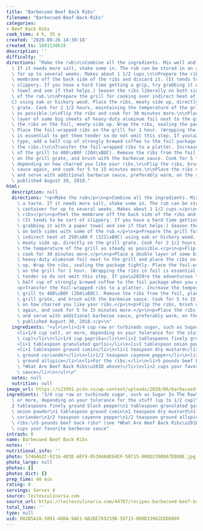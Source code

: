 ```yaml
---
title: "Barbecued Beef Back Ribs"
filename: "Barbecued-Beef-Back-Ribs"
categories:
- Beef Back Ribs
cook_time: 4 h, 35 m
created: '2020-09-26 14:30:18'
created_ts: 1601130618
description: ''
difficulty: ''
directions: "Make the rub\n\nCombine all the ingredients. Mix well and take a taste.\
  \ If it needs more salt, shake some in. The rub can be stored in an airtight container\
  \ for up to several weeks. Makes about 1 1/2 cups.\n\nPrepare the ribs\n\nPeel the\
  \ membrane off the back side of the ribs and discard it. (It tends to be sort of\
  \ slippery. If you have a hard time getting a grip, try grabbing it with a paper\
  \ towel and see if that helps.) Season the ribs liberally on both sides with some\
  \ of the rub.\n\nPrepare the grill for cooking over indirect heat at 250\xB0 F (121\xB0\
  C) using oak or hickory wood. Place the ribs, meaty side up, directly on the grill\
  \ grate. Cook for 2 1/2 hours, maintaining the temperature of the grill as steady\
  \ as possible.\n\nFlip the ribs and cook for 30 minutes more.\n\nPlace a double\
  \ layer of some big sheets of heavy-duty aluminum foil next to the grill and place\
  \ the ribs on the foil, meaty-side up. Wrap the ribs, sealing the package tightly.\
  \ Place the foil-wrapped ribs on the grill for 1 hour. (Wrapping the ribs in foil\
  \ is essential to get them tender so do not omit this step. If you\u2019re the adventurous\
  \ type, add a half cup of strongly brewed coffee to the foil package when you wrap\
  \ the ribs.)\n\nTransfer the foil-wrapped ribs to a platter. Increase the temperature\
  \ of the grill to 400\xB0F (204\xB0C). Remove the ribs from the foil, place them\
  \ on the grill grate, and brush with the barbecue sauce. Cook for 5 to 15 minutes,\
  \ depending on how charred you like your ribs.\n\nFlip the ribs, brush with the\
  \ sauce again, and cook for 5 to 15 minutes more.\n\nPlace the ribs on a platter\
  \ and serve with additional barbecue sauce, preferably warm, on the side. Originally\
  \ published August 30, 2010."
html:
  description: null
  directions: "<p>Make the rub</p>\n<p>Combine all the ingredients. Mix well and take\
    \ a taste. If it needs more salt, shake some in. The rub can be stored in an airtight\
    \ container for up to several weeks. Makes about 1 1/2 cups.</p>\n<p>Prepare the\
    \ ribs</p>\n<p>Peel the membrane off the back side of the ribs and discard it.\
    \ (It tends to be sort of slippery. If you have a hard time getting a grip, try\
    \ grabbing it with a paper towel and see if that helps.) Season the ribs liberally\
    \ on both sides with some of the rub.</p>\n<p>Prepare the grill for cooking over\
    \ indirect heat at 250\xB0 F (121\xB0C) using oak or hickory wood. Place the ribs,\
    \ meaty side up, directly on the grill grate. Cook for 2 1/2 hours, maintaining\
    \ the temperature of the grill as steady as possible.</p>\n<p>Flip the ribs and\
    \ cook for 30 minutes more.</p>\n<p>Place a double layer of some big sheets of\
    \ heavy-duty aluminum foil next to the grill and place the ribs on the foil, meaty-side\
    \ up. Wrap the ribs, sealing the package tightly. Place the foil-wrapped ribs\
    \ on the grill for 1 hour. (Wrapping the ribs in foil is essential to get them\
    \ tender so do not omit this step. If you\u2019re the adventurous type, add a\
    \ half cup of strongly brewed coffee to the foil package when you wrap the ribs.)</p>\n\
    <p>Transfer the foil-wrapped ribs to a platter. Increase the temperature of the\
    \ grill to 400\xB0F (204\xB0C). Remove the ribs from the foil, place them on the\
    \ grill grate, and brush with the barbecue sauce. Cook for 5 to 15 minutes, depending\
    \ on how charred you like your ribs.</p>\n<p>Flip the ribs, brush with the sauce\
    \ again, and cook for 5 to 15 minutes more.</p>\n<p>Place the ribs on a platter\
    \ and serve with additional barbecue sauce, preferably warm, on the side. Originally\
    \ published August 30, 2010.</p>\n"
  ingredients: "<ul>\n<li>3/4 cup raw or turbinado sugar, such as Sugar In The Raw</li>\n\
    <li>1/4 cup salt, or more, depending on your tolerance for the stuff (up to 1/2\
    \ cup)</li>\n<li>1/4 cup paprika</li>\n<li>2 tablespoons finely ground black pepper</li>\n\
    <li>1 tablespoon granulated garlic</li>\n<li>1 tablespoon onion powder</li>\n\
    <li>1 tablespoon ground cumin</li>\n<li>1 teaspoon dry mustard</li>\n<li>1 teaspoon\
    \ ground coriander</li>\n<li>1/2 teaspoon cayenne pepper</li>\n<li>1/2 teaspoon\
    \ ground allspice</li>\n<li>For the ribs:</li>\n<li>5 pounds beef back ribs* (see\
    \ *What Are Beef Back Ribs\u201D above)</li>\n<li>2 cups your favorite barbecue\
    \ sauce</li>\n</ul>\n"
  notes: null
  nutrition: null
image_url: https://s23991.pcdn.co/wp-content/uploads/2020/06/barbecued-beef-back-ribs.jpg
ingredients: "3/4 cup raw or turbinado sugar, such as Sugar In The Raw\n1/4 cup salt,\
  \ or more, depending on your tolerance for the stuff (up to 1/2 cup)\n1/4 cup paprika\n\
  2 tablespoons finely ground black pepper\n1 tablespoon granulated garlic\n1 tablespoon\
  \ onion powder\n1 tablespoon ground cumin\n1 teaspoon dry mustard\n1 teaspoon ground\
  \ coriander\n1/2 teaspoon cayenne pepper\n1/2 teaspoon ground allspice\nFor the\
  \ ribs:\n5 pounds beef back ribs* (see *What Are Beef Back Ribs\u201D above)\n2\
  \ cups your favorite barbecue sauce"
intrash: 0
name: Barbecued Beef Back Ribs
notes: ''
nutritional_info: ''
photo: 5746A62C-9216-4B3E-AEF9-05304A0E64EF-50715-000D33980A7EB8BE.jpg
photo_large: null
photos: []
photos_dict: {}
prep_time: 40 min
rating: 0
servings: Serves 4
source: leitesculinaria.com
source_url: https://leitesculinaria.com/44707/recipes-barbecued-beef-back-ribs.html
total_time: ''
type: null
uid: 002B5A2A-3091-46DA-9AE1-6B2BE769239B-50715-000D33962EDD8009
---
```

